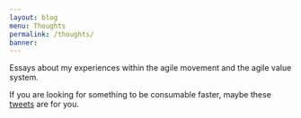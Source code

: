 ```yaml
---
layout: blog
menu: Thoughts
permalink: /thoughts/
banner:
---
```

Essays about my experiences within the agile movement and the agile value system.

If you are looking for something to be consumable faster, maybe these [tweets]({{site.url}}/tweets/) are for you.
